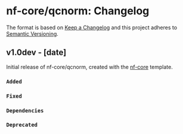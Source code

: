 # nf-core/qcnorm: Changelog

The format is based on [Keep a Changelog](http://keepachangelog.com/en/1.0.0/)
and this project adheres to [Semantic Versioning](http://semver.org/spec/v2.0.0.html).

## v1.0dev - [date]

Initial release of nf-core/qcnorm, created with the [nf-core](http://nf-co.re/) template.

### `Added`

### `Fixed`

### `Dependencies`

### `Deprecated`
